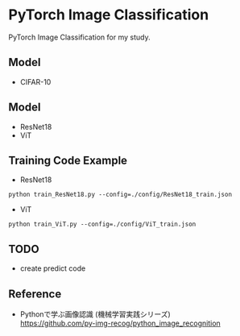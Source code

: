 # PyTorch Image Classification

PyTorch Image Classification for my study.

## Model
- CIFAR-10

## Model
- ResNet18
- ViT

## Training Code Example

- ResNet18
```
python train_ResNet18.py --config=./config/ResNet18_train.json

```

- ViT
```
python train_ViT.py --config=./config/ViT_train.json
```

## TODO

- create predict code

## Reference

- Pythonで学ぶ画像認識 (機械学習実践シリーズ) <br>
https://github.com/py-img-recog/python_image_recognition